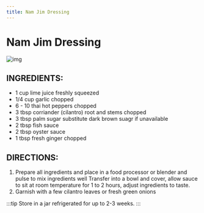 ```yaml
---
title: Nam Jim Dressing
---
```


# Nam Jim Dressing

![img](images/namjim.jpg)


## INGREDIENTS:

* 1 cup lime juice freshly squeezed
* 1/4 cup garlic chopped
* 6 - 10 thai hot peppers chopped
* 3 tbsp corriander (cilantro) root and stems chopped
* 3 tbsp palm sugar substitute dark brown suagr if unavailable
* 2 tbsp fish sauce
* 2 tbsp oyster sauce
* 1 tbsp fresh ginger chopped

## DIRECTIONS:

1. Prepare all ingredients and place in a food processor or blender and pulse to mix ingredients well
Transfer into a bowl and cover, allow sauce to sit at room temperature for 1 to 2 hours, adjust ingredients to taste.
3. Garnish with a few cilantro leaves or fresh green onions

:::tip
Store in a jar refrigerated for up to 2-3 weeks.
:::
